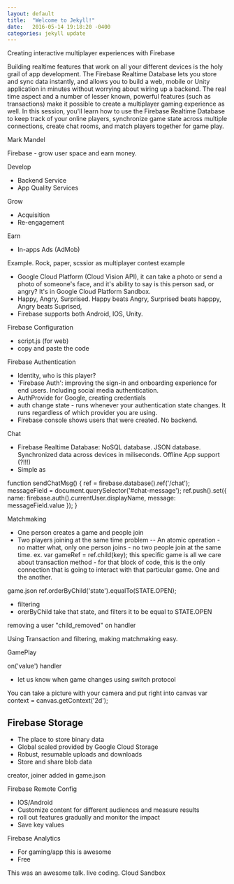 ```yaml
---
layout: default
title:  "Welcome to Jekyll!"
date:   2016-05-14 19:18:20 -0400
categories: jekyll update
---
```


Creating interactive multiplayer experiences with Firebase

Building realtime features that work on all your different devices is the holy grail of app development. The Firebase Realtime Database lets you store and sync data instantly, and allows you to build a web, mobile or Unity application in minutes without worrying about wiring up a backend. The real time aspect and a number of lesser known, powerful features (such as transactions) make it possible to create a multiplayer gaming experience as well. In this session, you'll learn how to use the Firebase Realtime Database to keep track of your online players, synchronize game state across multiple connections, create chat rooms, and match players together for game play.

Mark Mandel

Firebase - grow user space and earn money. 

Develop
- Backend Service
- App Quality Services

Grow
- Acquisition
- Re-engagement

Earn
- In-apps Ads (AdMob)

Example. Rock, paper, scssior as multiplayer contest example
- Google Cloud Platform (Cloud Vision API), it can take a photo or send a photo of someone's face, and it's ability to say is this person sad, or angry? It's in Google Cloud Platform Sandbox.
- Happy, Angry, Surprised. Happy beats Angry, Surprised beats happpy, Angry beats Suprised, 
- Firebase supports both Android, IOS, Unity.

Firebase Configuration
- script.js (for web)
- copy and paste the code

Firebase Authentication
- Identity, who is this player?
- 'Firebase Auth': improving the sign-in and onboarding experience for end users. Including social media authentication.
- AuthProvide for Google, creating credentials
- auth change state - runs whenever your authentication state changes. It runs regardless of which provider you are using. 
- Firebase console shows users that were created. No backend.

Chat
- Firebase Realtime Database: NoSQL database. JSON database. Synchronized data across devices in miliseconds. Offline App support (?!!!)
- Simple as 

function sendChatMsg() {
	ref = firebase.database().ref('/chat');
	messageField = document.querySelector('#chat-message');
	ref.push().set({
		name: firebase.auth().currentUser.displayName,
		message: messageField.value
	});
}

Matchmaking
- One person creates a game and people join
- Two players joining at the same time problem
-- An atomic operation - no matter what, only one person joins - no two people join at the same time.
ex. var gameRef = ref.child(key);
this specific game is all we care about
transaction method - for that block of code, this is the only connection that is going to interact with that particular game. One and the another.

game.json
ref.orderByChild('state').equalTo(STATE.OPEN);
- filtering
- orerByChild take that state, and filters it to be equal to STATE.OPEN

removing a user
"child_removed" on handler

Using Transaction and filtering, making matchmaking easy.

GamePlay

on('value') handler
- let us know when game changes using switch protocol

You can take a picture with your camera and put right into canvas
var context = canvas.getContext('2d');

## Firebase Storage
- The place to store binary data
- Global scaled provided by Google Cloud Storage
- Robust, resumable uploads and downloads
- Store and share blob data

creator, joiner added in game.json

Firebase Remote Config
- IOS/Android
- Customize content for different audiences and measure results
- roll out features gradually and monitor the impact
- Save key values

Firebase Analytics
- For gaming/app this is awesome
- Free

This was an awesome talk. live coding.
Cloud Sandbox